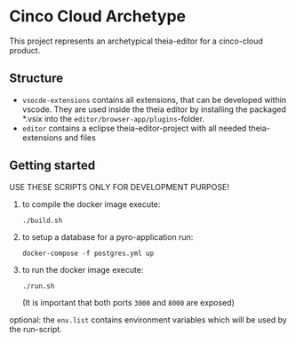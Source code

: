 # Cinco Cloud Archetype

This project represents an archetypical theia-editor for a cinco-cloud product.

## Structure
- `vsocde-extensions` contains all extensions, that can be developed within vscode. They are used inside the theia editor by installing the packaged *.vsix into the `editor/browser-app/plugins`-folder.
- `editor` contains a eclipse theia-editor-project with all needed theia-extensions and files

## Getting started
USE THESE SCRIPTS ONLY FOR DEVELOPMENT PURPOSE!

1. to compile the docker image execute:
    
    `./build.sh`

2. to setup a database for a pyro-application run:

    `docker-compose -f postgres.yml up`

3. to run the docker image execute:

    `./run.sh`

    (It is important that both ports `3000` and `8000` are exposed)

optional:
    the `env.list` contains environment variables which will be used by the run-script.

